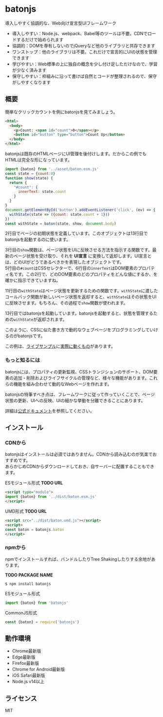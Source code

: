 
# batonjs

導入しやすく協調的な、Web向け宣言型UIフレームワーク

- 導入しやすい：Node.js、webpack、Babel等のツールは不要。CDNでロードするだけで始められます
- 協調的：DOMを専有しないのでjQueryなど他のライブラリと共存できます
- ワンストップ：他のライブラリは不要。これだけで宣言的にUIの状態を管理できます
- 学びやすい：Web標準の上に独自の概念を少し付け足しただけなので、学習が少なく済みます
- 保守しやすい：枠組みに沿って書けば自然とコードが整理されるので、保守がしやすくなります

## 概要

簡単なクリックカウントを例にbatonjsを見てみましょう。  

```html
<html>
  <body>
    <p>Count: <span id="count">0</span></p>
    <button id="button" type="button">Count Up</button>
  </body>
</html>
```

batonjsは既存のHTMLページにUI管理を後付けします。だからこの例でもHTMLは完全な形になっています。  

```javascript
import {baton} from '../asset/baton.esm.js'
const state = {count:0}
function show(state) {
  return {
    "#count": {
      innerText: state.count
    }
  }
}
document.getElementById('button').addEventListener('click', (ev) => {
  withState(state => ({count: state.count + 1}))
})
const withState = baton(state, show, document.body)
```

2行目でページの初期状態を定義しています。このオブジェクトは13行目でbatonjsを起動するのに使います。

3行目の`show`関数は、ページ状態をUIに反映させる方法を指示する関数です。最新のページ状態を受け取り、それを __UI宣言__ に変換して返却します。UI宣言とは、どのUIがどうであるべきかを表現したオブジェクトです。  
5行目の`#count`はCSSセレクターで、6行目の`innerText`はDOM要素のプロパティ名です。この2行で、どのDOM要素のどのプロパティをどんな値にするか、を確かに指示できていますね。

11行目の`withState`はページ状態を更新するための関数です。`withState`に渡したコールバック関数が新しいページ状態を返却すると、`withState`はその状態をUIに反映させます。もちろん、その過程で`show`関数が使われます。

13行目ではbatonjsを起動しています。batonjsを起動すると、状態を管理するための`withState`が返却されます。

このように、CSSに似た書き方で動的なウェブページをプログラミングしていけるのがbatonjsです。

この例は、[ライブサンプル](https://batonjs.com/ja/samples.html)に[実際に動くもの](https://batonjs.com/ja/samples.html?no=1)があります。

### もっと知るには

batonjsには、プロパティの更新監視、CSSトランジションのサポート、DOM要素の追加・削除およびライフサイクルの管理など、様々な機能があります。これらの機能を組み合わせて動的なWebページを作れます。

batonjsの特筆すべき点は、フレームワークに従って作っていくことで、ページ状態の更新、UIへの反映、UIの細かな挙動を分離できることにあります。

詳細は[公式ドキュメント](https://batonjs.com/ja/)を参照してください。

## インストール

### CDNから

batonjsはインストールは必須ではありません。CDNから読み込むのが気楽でおすすめです。  
あらかじめCDNからダウンロードしておき、自サーバーに配置することもできます。

ESモジュール形式 __TODO URL__

```html
<script type="module">
import {baton} from '../dist/baton.esm.js'
</script>
```

UMD形式 __TODO URL__

```html
<script src="../dist/baton.umd.js"></script>
<script>
const baton = batonjs.baton
</script>
```

### npmから

npmでインストールすれば、バンドルしたりTree Shakingしたりする余地があります。

__TODO PACKAGE NAME__
```shell
$ npm install batonjs
```

ESモジュール形式
```javascript
import {baton} from 'batonjs'
```

CommonJS形式
```javascript
const {baton} = require('batonjs')
```

## 動作環境

- Chrome最新版
- Edge最新版
- Firefox最新版
- Chrome for Android最新版
- iOS Safari最新版
- Node.js v14以上

## ライセンス

MIT
